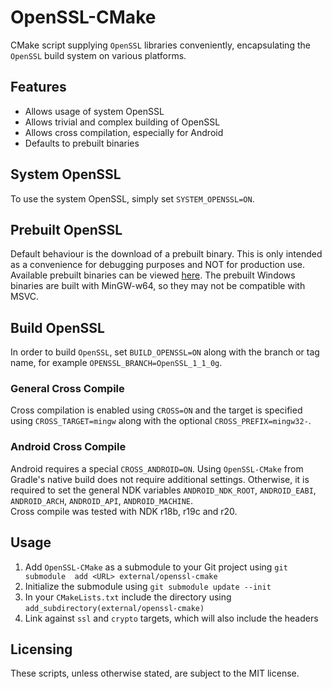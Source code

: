 # OpenSSL-CMake
CMake script supplying `OpenSSL` libraries conveniently, encapsulating the
`OpenSSL` build system on various platforms.

## Features
* Allows usage of system OpenSSL
* Allows trivial and complex building of OpenSSL
* Allows cross compilation, especially for Android
* Defaults to prebuilt binaries

## System OpenSSL
To use the system OpenSSL, simply set `SYSTEM_OPENSSL=ON`.

## Prebuilt OpenSSL
Default behaviour is the download of a prebuilt binary. This is only intended
as a convenience for debugging purposes and NOT for production use. 
Available prebuilt binaries can be viewed [here](https://builds.viaduck.org/prebuilts/openssl/).
The prebuilt Windows binaries are built with MinGW-w64, so they may not be compatible with MSVC.

## Build OpenSSL
In order to build `OpenSSL`, set `BUILD_OPENSSL=ON` along with the branch or 
tag name, for example `OPENSSL_BRANCH=OpenSSL_1_1_0g`. 

### General Cross Compile
Cross compilation is enabled using `CROSS=ON` and the target is specified using
`CROSS_TARGET=mingw` along with the optional `CROSS_PREFIX=mingw32-`. 

### Android Cross Compile
Android requires a special `CROSS_ANDROID=ON`. Using `OpenSSL-CMake` from 
Gradle's native build does not require additional settings. Otherwise, it is 
required to set the general NDK variables `ANDROID_NDK_ROOT`, `ANDROID_EABI`, 
`ANDROID_ARCH`, `ANDROID_API`, `ANDROID_MACHINE`.  
Cross compile was tested with NDK r18b, r19c and r20.

## Usage
1. Add `OpenSSL-CMake` as a submodule to your Git project using `git submodule 
add <URL> external/openssl-cmake`
2. Initialize the submodule using `git submodule update --init`
3. In your `CMakeLists.txt` include the directory using 
`add_subdirectory(external/openssl-cmake)`
4. Link against `ssl` and `crypto` targets, which will also include the headers

## Licensing
These scripts, unless otherwise stated, are subject to the MIT license.
